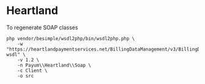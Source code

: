 Heartland
=========


To regenerate SOAP classes

```
php vendor/besimple/wsdl2php/bin/wsdl2php.php \
    -w "https://heartlandpaymentservices.net/BillingDataManagement/v3/BillingDataManagementService.svc?wsdl" \
    -v 1.2 \
    -n Payum\\Heartland\\Soap \
    -c Client \
    -o src
```
